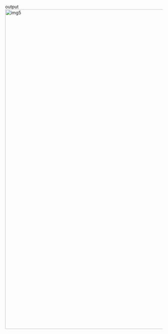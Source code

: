 output
<img width="1919" height="1023" alt="img5" src="https://github.com/user-attachments/assets/af6e8ba1-e672-411a-b233-ee22c5e519c1" />
